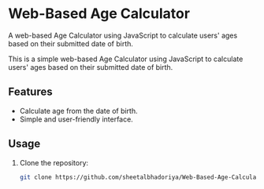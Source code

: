 # Web-Based Age Calculator
A web-based Age Calculator using JavaScript to calculate users' ages based on their submitted date of birth.

This is a simple web-based Age Calculator using JavaScript to calculate users' ages based on their submitted date of birth.

## Features
- Calculate age from the date of birth.
- Simple and user-friendly interface.

## Usage
1. Clone the repository:
   ```sh
   git clone https://github.com/sheetalbhadoriya/Web-Based-Age-Calculator.git
